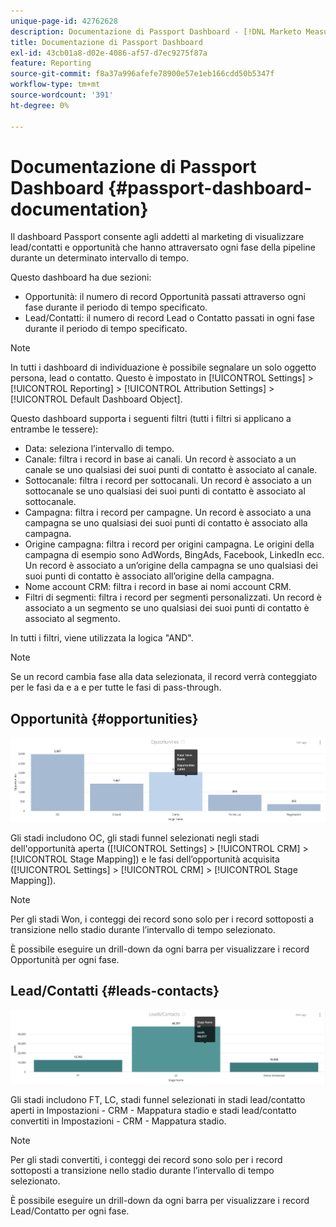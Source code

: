 ```yaml
---
unique-page-id: 42762628
description: Documentazione di Passport Dashboard - [!DNL Marketo Measure] - Documentazione del prodotto
title: Documentazione di Passport Dashboard
exl-id: 43cb01a8-d02e-4086-af57-d7ec9275f87a
feature: Reporting
source-git-commit: f8a37a996afefe78900e57e1eb166cdd50b5347f
workflow-type: tm+mt
source-wordcount: '391'
ht-degree: 0%

---
```


# Documentazione di Passport Dashboard {#passport-dashboard-documentation}

Il dashboard Passport consente agli addetti al marketing di visualizzare lead/contatti e opportunità che hanno attraversato ogni fase della pipeline durante un determinato intervallo di tempo.

Questo dashboard ha due sezioni:

* Opportunità: il numero di record Opportunità passati attraverso ogni fase durante il periodo di tempo specificato.
* Lead/Contatti: il numero di record Lead o Contatto passati in ogni fase durante il periodo di tempo specificato.

>[!NOTE]
>
>In tutti i dashboard di individuazione è possibile segnalare un solo oggetto persona, lead o contatto. Questo è impostato in [!UICONTROL Settings] > [!UICONTROL Reporting] > [!UICONTROL Attribution Settings] > [!UICONTROL Default Dashboard Object].

Questo dashboard supporta i seguenti filtri (tutti i filtri si applicano a entrambe le tessere):

* Data: seleziona l’intervallo di tempo.
* Canale: filtra i record in base ai canali. Un record è associato a un canale se uno qualsiasi dei suoi punti di contatto è associato al canale.
* Sottocanale: filtra i record per sottocanali. Un record è associato a un sottocanale se uno qualsiasi dei suoi punti di contatto è associato al sottocanale.
* Campagna: filtra i record per campagne. Un record è associato a una campagna se uno qualsiasi dei suoi punti di contatto è associato alla campagna.
* Origine campagna: filtra i record per origini campagna. Le origini della campagna di esempio sono AdWords, BingAds, Facebook, LinkedIn ecc. Un record è associato a un’origine della campagna se uno qualsiasi dei suoi punti di contatto è associato all’origine della campagna.
* Nome account CRM: filtra i record in base ai nomi account CRM.
* Filtri di segmenti: filtra i record per segmenti personalizzati. Un record è associato a un segmento se uno qualsiasi dei suoi punti di contatto è associato al segmento.

In tutti i filtri, viene utilizzata la logica &quot;AND&quot;.

>[!NOTE]
>
>Se un record cambia fase alla data selezionata, il record verrà conteggiato per le fasi da e a e per tutte le fasi di pass-through.

## Opportunità {#opportunities}

![](assets/one-1.png)

Gli stadi includono OC, gli stadi funnel selezionati negli stadi dell&#39;opportunità aperta ([!UICONTROL Settings] > [!UICONTROL CRM] > [!UICONTROL Stage Mapping]) e le fasi dell’opportunità acquisita ([!UICONTROL Settings] > [!UICONTROL CRM] > [!UICONTROL Stage Mapping]).

>[!NOTE]
>
>Per gli stadi Won, i conteggi dei record sono solo per i record sottoposti a transizione nello stadio durante l’intervallo di tempo selezionato.

È possibile eseguire un drill-down da ogni barra per visualizzare i record Opportunità per ogni fase.

## Lead/Contatti {#leads-contacts}

![](assets/two-1.png)

Gli stadi includono FT, LC, stadi funnel selezionati in stadi lead/contatto aperti in Impostazioni - CRM - Mappatura stadio e stadi lead/contatto convertiti in Impostazioni - CRM - Mappatura stadio.

>[!NOTE]
>
>Per gli stadi convertiti, i conteggi dei record sono solo per i record sottoposti a transizione nello stadio durante l’intervallo di tempo selezionato.

È possibile eseguire un drill-down da ogni barra per visualizzare i record Lead/Contatto per ogni fase.
